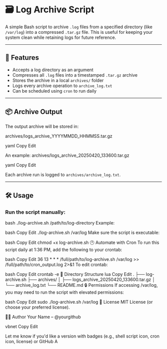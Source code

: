 # 🗃️ Log Archive Script

A simple Bash script to archive `.log` files from a specified directory (like `/var/log`) into a compressed `.tar.gz` file. This is useful for keeping your system clean while retaining logs for future reference.

---

## 🚀 Features

- Accepts a log directory as an argument
- Compresses all `.log` files into a timestamped `.tar.gz` archive
- Stores the archive in a local `archives/` folder
- Logs every archive operation to `archive_log.txt`
- Can be scheduled using `cron` to run daily

---

## 📦 Archive Output

The output archive will be stored in:

archives/logs_archive_YYYYMMDD_HHMMSS.tar.gz

yaml
Copy
Edit

An example:
archives/logs_archive_20250420_133600.tar.gz

yaml
Copy
Edit

Each archive run is logged to `archives/archive_log.txt`.

---

## 🛠️ Usage

### Run the script manually:

bash
./log-archive.sh /path/to/log-directory
Example:

bash
Copy
Edit
./log-archive.sh /var/log
Make sure the script is executable:

bash
Copy
Edit
chmod +x log-archive.sh
🕐 Automate with Cron
To run this script daily at 1:36 PM, add the following to your crontab:

bash
Copy
Edit
36 13 * * * /full/path/to/log-archive.sh /var/log >> /full/path/to/cron_output.log 2>&1
To edit crontab:

bash
Copy
Edit
crontab -e
📁 Directory Structure
lua
Copy
Edit
.
├── log-archive.sh
├── archives/
│   ├── logs_archive_20250420_133600.tar.gz
│   └── archive_log.txt
└── README.md
🔒 Permissions
If accessing /var/log, you may need to run the script with elevated permissions:

bash
Copy
Edit
sudo ./log-archive.sh /var/log
📄 License
MIT License (or choose your preferred license).

👨‍💻 Author
Your Name – @yourgithub

vbnet
Copy
Edit

Let me know if you'd like a version with badges (e.g., shell script icon, cron icon, license) or GitHub A
